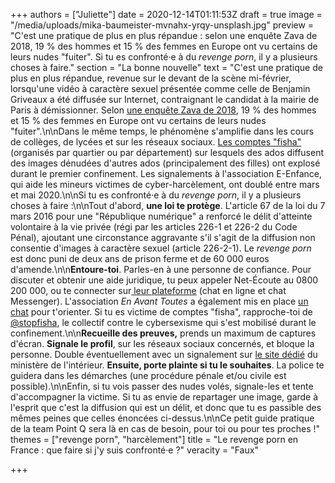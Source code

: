 +++
authors = ["Juliette"]
date = 2020-12-14T01:11:53Z
draft = true
image = "/media/uploads/mika-baumeister-mvnahx-yrqy-unsplash.jpg"
preview = "C'est une pratique de plus en plus répandue : selon une enquête Zava de 2018, 19&nbsp;% des hommes et 15&nbsp;% des femmes en Europe ont vu certains de leurs nudes \"fuiter\". Si tu es confronté·e à du _revenge porn_, il y a plusieurs choses à faire."
section = "La bonne nouvelle"
text = "C'est une pratique de plus en plus répandue, revenue sur le devant de la scène mi-février, lorsqu'une vidéo à caractère sexuel présentée comme celle de Benjamin Griveaux a été diffusée sur Internet, contraignant le candidat à la mairie de Paris à démissionner. Selon [une enquête Zava de 2018](https://www.zavamed.com/fr/etude-zava-2018-sextos-et-nudes.html), 19&nbsp;% des hommes et 15&nbsp;% des femmes en Europe ont vu certains de leurs nudes \"fuiter\".\n\nDans le même temps, le phénomène s'amplifie dans les cours de collèges, de lycées et sur les réseaux sociaux. [Les comptes \"fisha\"](https://www.lemonde.fr/pixels/article/2020/04/07/harcelement-sexuel-avec-le-confinement-le-retour-en-force-des-comptes-fisha-sur-les-reseaux-sociaux_6035853_4408996.html) (organisés par quartier ou par département) sur lesquels des ados diffusent des images dénudées d'autres ados (principalement des filles) ont explosé durant le premier confinement. Les signalements à l'association E-Enfance, qui aide les mineurs victimes de cyber-harcèlement, ont doublé entre mars et mai 2020.\n\nSi tu es confronté·e à du _revenge porn_, il y a plusieurs choses à faire :\n\nTout d'abord, **une loi te protège**. L'article 67 de la loi du 7 mars 2016 pour une \"République numérique\" a renforcé le délit d'atteinte volontaire à la vie privée (régi par les articles 226-1 et 226-2 du Code Pénal), ajoutant une circonstance aggravante s'il s'agit de la diffusion non consentie d'images à caractère sexuel (article 226-2-1). Le _revenge porn_ est donc puni de deux ans de prison ferme et de 60 000 euros d'amende.\n\n**Entoure-toi**. Parles-en à une personne de confiance. Pour discuter et obtenir une aide juridique, tu peux appeler Net-Écoute au 0800 200 000, ou te connecter sur[ leur plateforme](https://www.netecoute.fr/#) (chat en ligne et chat Messenger). L'association _En Avant Toutes_ a également mis en place [un chat](https://enavanttoutes.fr/) pour t'orienter. Si tu es victime de comptes \"fisha\", rapproche-toi de [@stopfisha](https://twitter.com/StopFisha), le collectif contre le cybersexisme qui s'est mobilisé durant le confinement.\n\n**Recueille des preuves,** prends un maximum de captures d'écran. **Signale le profil**, sur les réseaux sociaux concernés, et bloque la personne. Double éventuellement avec un signalement sur [le site dédié](https://www.internet-signalement.gouv.fr/PortailWeb/planets/Accueil!input.action) du ministère de l'intérieur. **Ensuite, porte plainte si tu le souhaites**. La police te guidera dans les démarches (une procédure pénale et/ou civile est possible).\n\nEnfin, si tu vois passer des nudes volés, signale-les et tente d'accompagner la victime. Si tu as envie de repartager une image, garde à l'esprit que c'est la diffusion qui est un délit, et donc que tu es passible des mêmes peines que celles énoncées ci-dessus.\n\nCe petit guide pratique de la team Point Q sera là en cas de besoin, pour toi ou pour tes proches !"
themes = ["revenge porn", "harcèlement"]
title = "Le revenge porn en France : que faire si j'y suis confronté·e ?"
veracity = "Faux"

+++
